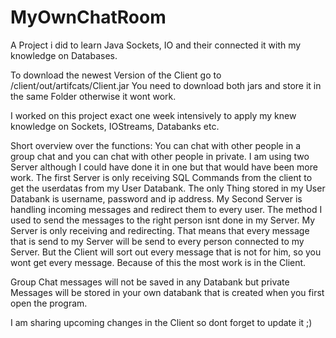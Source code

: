 # MyOwnChatRoom
A Project i did to learn Java Sockets, IO and their connected it with my knowledge on Databases. 

To download the newest Version of the Client go to /client/out/artifcats/Client.jar
You need to download both jars and store it in the same Folder otherwise it wont work.

I worked on this project exact one week intensively to apply my knew knowledge on Sockets, IOStreams, Databanks etc.

Short overview over the functions:
You can chat with other people in a group chat and you can chat with other people in private.
I am using two Server although I could have done it in one but that would have been more work.
The first Server is only receiving SQL Commands from the client to get the userdatas from my 
User Databank. The only Thing stored in my User Databank is username, password and ip address.
My Second Server is handling incoming messages and redirect them to every user.
The method I used to send the messages to the right person isnt done in my Server. My Server is
only receiving and redirecting. That means that every message that is send to my Server will be 
send to every person connected to my Server. But the Client will sort out every message that is not 
for him, so you wont get every message. Because of this the most work is in the Client. 

Group Chat messages will not be saved in any Databank but private Messages will be stored in your 
own databank that is created when you first open the program.

I am sharing upcoming changes in the Client so dont forget to update it ;)
